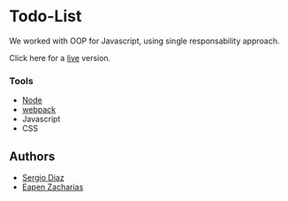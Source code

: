 # Todo-List

We worked with OOP for Javascript, using single responsability approach.

Click here for a [live](https://serdg0.github.io/todo-list/) version.

### Tools
* [Node](https://docs.npmjs.com/downloading-and-installing-node-js-and-npm)
* [webpack](https://webpack.js.org/)
* Javascript
* CSS

## Authors
* [Sergio Diaz](https://github.com/serdg0)
* [Eapen Zacharias](https://github.com/eapenzacharias)
